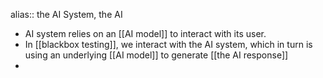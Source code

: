 alias:: the AI System, the AI

- AI system relies on an [[AI model]] to interact with its user.
- In [[blackbox testing]], we interact with the AI system, which in turn is using an underlying [[AI model]] to generate [[the AI response]]
-